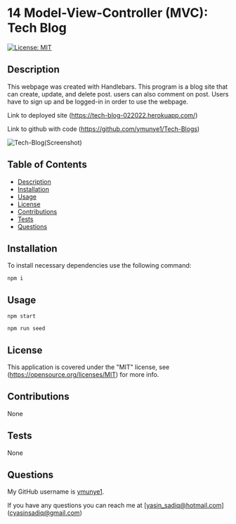 # 14 Model-View-Controller (MVC): Tech Blog

 
  [![License: MIT](https://img.shields.io/badge/License-MIT-yellow)](https://opensource.org/licenses/MIT)
  

  ## Description

  This webpage was created with Handlebars. This program is a blog site that can create, update, and delete post. users can also comment on post. Users have to sign up and be logged-in in order to use the webpage.

  Link to deployed site (https://tech-blog-022022.herokuapp.com/) 
  
  Link to github with code (https://github.com/ymunye1/Tech-Blogs)

  ![Tech-Blog(Screenshot)](https://user-images.githubusercontent.com/90288817/160259294-8dd2b0ea-d271-4dbc-8df9-9c7547ac495c.png)

  ## Table of Contents

  * [Description](#description)
  * [Installation](#installation)
  * [Usage](#usage)
  * [License](#license)
  * [Contributions](#contributions)
  * [Tests](#tests)
  * [Questions](#questions)
 
  ## Installation

  To install necessary dependencies use the following command:
```
npm i
```
## Usage 
```
npm start
```

```
npm run seed
```
  ## License

  This application is covered under the "MIT" license, see (https://opensource.org/licenses/MIT) for more info.
  

  ## Contributions

  None


  ## Tests

  None
 

  ## Questions  
  
  My GitHub username is [ymunye1](https://github.com/ymunye1).

  If you have any questions you can reach me at [yasin_sadiq@hotmail.com] (cyasinsadiq@gmail.com)
  